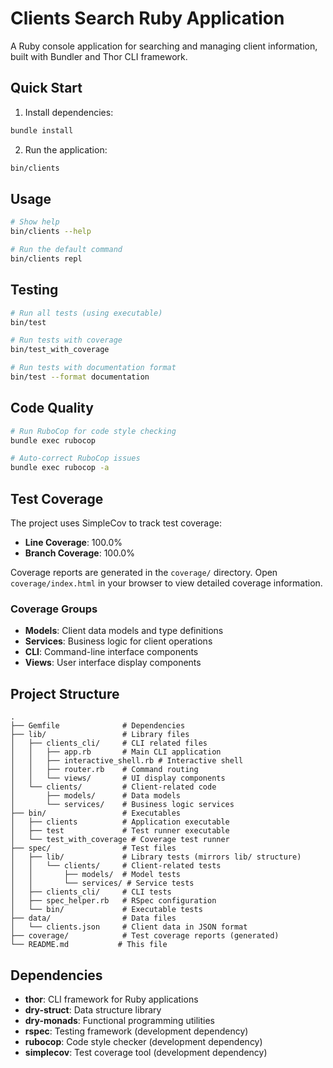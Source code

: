 # Clients Search Ruby Application

A Ruby console application for searching and managing client information, built with Bundler and Thor CLI framework.

## Quick Start

1. Install dependencies:
```bash
bundle install
```

2. Run the application:
```bash
bin/clients
```

## Usage

```bash
# Show help
bin/clients --help

# Run the default command
bin/clients repl
```

## Testing

```bash
# Run all tests (using executable)
bin/test

# Run tests with coverage
bin/test_with_coverage

# Run tests with documentation format
bin/test --format documentation
```

## Code Quality

```bash
# Run RuboCop for code style checking
bundle exec rubocop

# Auto-correct RuboCop issues
bundle exec rubocop -a
```

## Test Coverage

The project uses SimpleCov to track test coverage:

- **Line Coverage**: 100.0%
- **Branch Coverage**: 100.0%

Coverage reports are generated in the `coverage/` directory. Open `coverage/index.html` in your browser to view detailed coverage information.

### Coverage Groups

- **Models**: Client data models and type definitions
- **Services**: Business logic for client operations
- **CLI**: Command-line interface components
- **Views**: User interface display components

## Project Structure

```
.
├── Gemfile              # Dependencies
├── lib/                 # Library files
│   ├── clients_cli/     # CLI related files
│   │   ├── app.rb       # Main CLI application
│   │   ├── interactive_shell.rb # Interactive shell
│   │   ├── router.rb    # Command routing
│   │   └── views/       # UI display components
│   └── clients/         # Client-related code
│       ├── models/      # Data models
│       └── services/    # Business logic services
├── bin/                 # Executables
│   ├── clients          # Application executable
│   ├── test             # Test runner executable
│   └── test_with_coverage # Coverage test runner
├── spec/                # Test files
│   ├── lib/             # Library tests (mirrors lib/ structure)
│   │   └── clients/     # Client-related tests
│   │       ├── models/  # Model tests
│   │       └── services/ # Service tests
│   ├── clients_cli/     # CLI tests
│   ├── spec_helper.rb   # RSpec configuration
│   └── bin/             # Executable tests
├── data/                # Data files
│   └── clients.json     # Client data in JSON format
├── coverage/            # Test coverage reports (generated)
└── README.md           # This file
```

## Dependencies

- **thor**: CLI framework for Ruby applications
- **dry-struct**: Data structure library
- **dry-monads**: Functional programming utilities
- **rspec**: Testing framework (development dependency)
- **rubocop**: Code style checker (development dependency)
- **simplecov**: Test coverage tool (development dependency)
